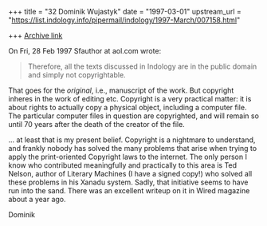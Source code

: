 +++
title = "32 Dominik Wujastyk"
date = "1997-03-01"
upstream_url = "https://list.indology.info/pipermail/indology/1997-March/007158.html"

+++
[Archive link](https://list.indology.info/pipermail/indology/1997-March/007158.html)

On Fri, 28 Feb 1997 Sfauthor at aol.com wrote:

> Therefore, all the texts discussed in Indology are in the public domain and
> simply not copyrightable. 

That goes for the *original*, i.e., manuscript of the work.  But copyright 
inheres in the work of editing etc.  Copyright is a very practical matter:
it is about rights to actually copy a physical object, including a
computer file.  The particular computer files in question are copyrighted,
and will remain so until 70 years after the death of the creator of the
file.

... at least that is my present belief.  Copyright is a nightmare to
understand, and frankly nobody has solved the many problems that arise
when trying to apply the print-oriented Copyright laws to the internet. 
The only person I know who contributed meaningfully and practically to
this area is Ted Nelson, author of Literary Machines (I have a signed
copy!) who solved all these problems in his Xanadu system.  Sadly, that
initiative seems to have run into the sand.  There was an excellent
writeup on it in Wired magazine about a year ago.

Dominik





